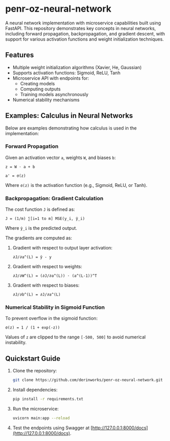 # penr-oz-neural-network

A neural network implementation with microservice capabilities built using FastAPI. This repository demonstrates key concepts in neural networks, including forward propagation, backpropagation, and gradient descent, with support for various activation functions and weight initialization techniques.

## Features
- Multiple weight initialization algorithms (Xavier, He, Gaussian)
- Supports activation functions: Sigmoid, ReLU, Tanh
- Microservice API with endpoints for:
  - Creating models
  - Computing outputs
  - Training models asynchronously
- Numerical stability mechanisms

## Examples: Calculus in Neural Networks

Below are examples demonstrating how calculus is used in the implementation:

### Forward Propagation
Given an activation vector `a`, weights `W`, and biases `b`:

```
z = W ⋅ a + b
```

```
a' = σ(z)
```

Where `σ(z)` is the activation function (e.g., Sigmoid, ReLU, or Tanh).

### Backpropagation: Gradient Calculation
The cost function `J` is defined as:

```
J = (1/m) ∑[i=1 to m] MSE(y_i, ŷ_i)
```

Where `ŷ_i` is the predicted output.

The gradients are computed as:

1. Gradient with respect to output layer activation:
   ```
   ∂J/∂a^(L) = ŷ - y
   ```

2. Gradient with respect to weights:
   ```
   ∂J/∂W^(L) = (∂J/∂a^(L)) ⋅ (a^(L-1))^T
   ```

3. Gradient with respect to biases:
   ```
   ∂J/∂b^(L) = ∂J/∂a^(L)
   ```

### Numerical Stability in Sigmoid Function
To prevent overflow in the sigmoid function:

```
σ(z) = 1 / (1 + exp(-z))
```

Values of `z` are clipped to the range `[-500, 500]` to avoid numerical instability.

## Quickstart Guide

1. Clone the repository:
   ```bash
   git clone https://github.com/derinworks/penr-oz-neural-network.git
   ```

2. Install dependencies:
   ```bash
   pip install -r requirements.txt
   ```

3. Run the microservice:
   ```bash
   uvicorn main:app --reload
   ```

4. Test the endpoints using Swagger at [http://127.0.0.1:8000/docs](http://127.0.0.1:8000/docs).


